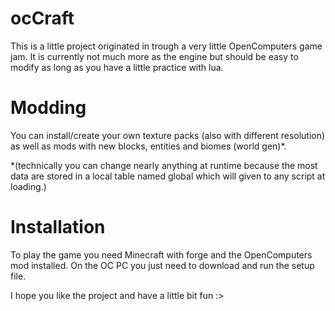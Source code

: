 # ocCraft
This is a little project originated in trough a very little OpenComputers game jam.
It is currently not much more as the engine but should be easy to modify as long as you have a little practice with lua.

# Modding
You can install/create your own texture packs (also with different resolution) as well as mods with new blocks, entities and biomes (world gen)*.

*(technically you can change nearly anything at runtime because the most data are stored in a local table named global which will given to any script at loading.)

# Installation
To play the game you need Minecraft with forge and the OpenComputers mod installed.
On the OC PC you just need to download and run the setup file.


I hope you like the project and have a little bit fun :>

